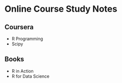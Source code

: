 # Online Course Study Notes
## Coursera
- R Programming
- Scipy

## Books 
- R in Action
- R for Data Science
